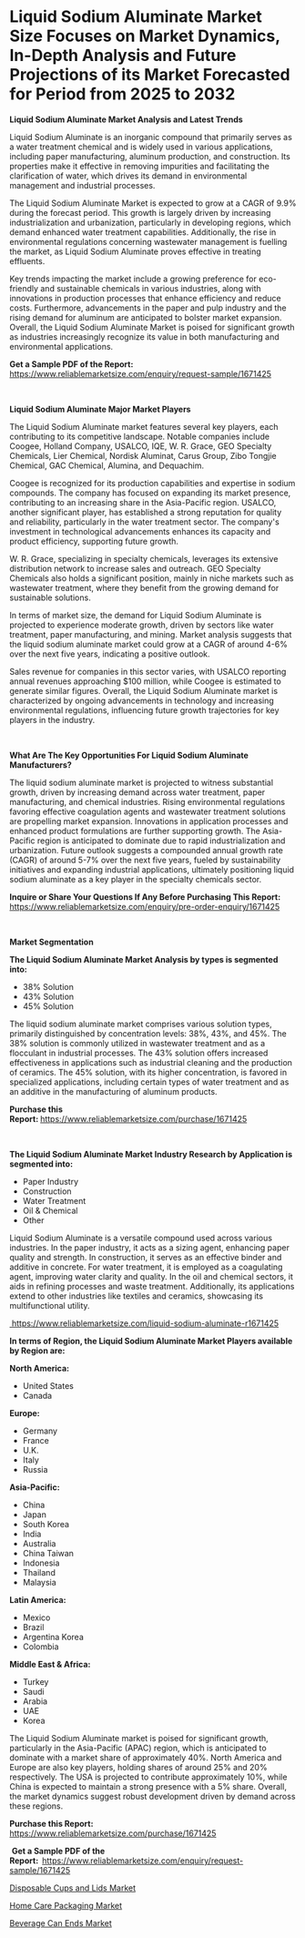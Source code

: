 <p><h1>Liquid Sodium Aluminate Market Size Focuses on Market Dynamics, In-Depth Analysis and Future Projections of its Market Forecasted for Period from 2025 to 2032</h1></p><p><strong>Liquid Sodium Aluminate Market Analysis and Latest Trends</strong></p>
<p><p>Liquid Sodium Aluminate is an inorganic compound that primarily serves as a water treatment chemical and is widely used in various applications, including paper manufacturing, aluminum production, and construction. Its properties make it effective in removing impurities and facilitating the clarification of water, which drives its demand in environmental management and industrial processes.</p><p>The Liquid Sodium Aluminate Market is expected to grow at a CAGR of 9.9% during the forecast period. This growth is largely driven by increasing industrialization and urbanization, particularly in developing regions, which demand enhanced water treatment capabilities. Additionally, the rise in environmental regulations concerning wastewater management is fuelling the market, as Liquid Sodium Aluminate proves effective in treating effluents.</p><p>Key trends impacting the market include a growing preference for eco-friendly and sustainable chemicals in various industries, along with innovations in production processes that enhance efficiency and reduce costs. Furthermore, advancements in the paper and pulp industry and the rising demand for aluminum are anticipated to bolster market expansion. Overall, the Liquid Sodium Aluminate Market is poised for significant growth as industries increasingly recognize its value in both manufacturing and environmental applications.</p></p>
<p><strong>Get a Sample PDF of the Report:&nbsp;</strong> <a href="https://www.reliablemarketsize.com/enquiry/request-sample/1671425?utm_campaign=1103&utm_medium=2&utm_source=Github&utm_content=ia&utm_term=02042025&utm_id=liquid-sodium-aluminate">https://www.reliablemarketsize.com/enquiry/request-sample/1671425</a></p>
<p>&nbsp;</p>
<p><strong>Liquid Sodium Aluminate Major Market Players</strong></p>
<p><p>The Liquid Sodium Aluminate market features several key players, each contributing to its competitive landscape. Notable companies include Coogee, Holland Company, USALCO, IQE, W. R. Grace, GEO Specialty Chemicals, Lier Chemical, Nordisk Aluminat, Carus Group, Zibo Tongjie Chemical, GAC Chemical, Alumina, and Dequachim.</p><p>Coogee is recognized for its production capabilities and expertise in sodium compounds. The company has focused on expanding its market presence, contributing to an increasing share in the Asia-Pacific region. USALCO, another significant player, has established a strong reputation for quality and reliability, particularly in the water treatment sector. The company's investment in technological advancements enhances its capacity and product efficiency, supporting future growth.</p><p>W. R. Grace, specializing in specialty chemicals, leverages its extensive distribution network to increase sales and outreach. GEO Specialty Chemicals also holds a significant position, mainly in niche markets such as wastewater treatment, where they benefit from the growing demand for sustainable solutions.</p><p>In terms of market size, the demand for Liquid Sodium Aluminate is projected to experience moderate growth, driven by sectors like water treatment, paper manufacturing, and mining. Market analysis suggests that the liquid sodium aluminate market could grow at a CAGR of around 4-6% over the next five years, indicating a positive outlook.</p><p>Sales revenue for companies in this sector varies, with USALCO reporting annual revenues approaching $100 million, while Coogee is estimated to generate similar figures. Overall, the Liquid Sodium Aluminate market is characterized by ongoing advancements in technology and increasing environmental regulations, influencing future growth trajectories for key players in the industry.</p></p>
<p>&nbsp;</p>
<p><strong>What Are The Key Opportunities For Liquid Sodium Aluminate Manufacturers?</strong></p>
<p><p>The liquid sodium aluminate market is projected to witness substantial growth, driven by increasing demand across water treatment, paper manufacturing, and chemical industries. Rising environmental regulations favoring effective coagulation agents and wastewater treatment solutions are propelling market expansion. Innovations in application processes and enhanced product formulations are further supporting growth. The Asia-Pacific region is anticipated to dominate due to rapid industrialization and urbanization. Future outlook suggests a compounded annual growth rate (CAGR) of around 5-7% over the next five years, fueled by sustainability initiatives and expanding industrial applications, ultimately positioning liquid sodium aluminate as a key player in the specialty chemicals sector.</p></p>
<p><strong>Inquire or Share Your Questions If Any Before Purchasing This Report:</strong> <a href="https://www.reliablemarketsize.com/enquiry/pre-order-enquiry/1671425?utm_campaign=1103&utm_medium=2&utm_source=Github&utm_content=ia&utm_term=02042025&utm_id=liquid-sodium-aluminate">https://www.reliablemarketsize.com/enquiry/pre-order-enquiry/1671425</a></p>
<p>&nbsp;</p>
<p><strong>Market Segmentation</strong></p>
<p><strong>The Liquid Sodium Aluminate Market Analysis by types is segmented into:</strong></p>
<p><ul><li>38% Solution</li><li>43% Solution</li><li>45% Solution</li></ul></p>
<p><p>The liquid sodium aluminate market comprises various solution types, primarily distinguished by concentration levels: 38%, 43%, and 45%. The 38% solution is commonly utilized in wastewater treatment and as a flocculant in industrial processes. The 43% solution offers increased effectiveness in applications such as industrial cleaning and the production of ceramics. The 45% solution, with its higher concentration, is favored in specialized applications, including certain types of water treatment and as an additive in the manufacturing of aluminum products.</p></p>
<p><strong>Purchase this Report:&nbsp;</strong><a href="https://www.reliablemarketsize.com/purchase/1671425?utm_campaign=1103&utm_medium=2&utm_source=Github&utm_content=ia&utm_term=02042025&utm_id=liquid-sodium-aluminate">https://www.reliablemarketsize.com/purchase/1671425</a></p>
<p>&nbsp;</p>
<p><strong>The Liquid Sodium Aluminate Market Industry Research by Application is segmented into:</strong></p>
<p><ul><li>Paper Industry</li><li>Construction</li><li>Water Treatment</li><li>Oil & Chemical</li><li>Other</li></ul></p>
<p><p>Liquid Sodium Aluminate is a versatile compound used across various industries. In the paper industry, it acts as a sizing agent, enhancing paper quality and strength. In construction, it serves as an effective binder and additive in concrete. For water treatment, it is employed as a coagulating agent, improving water clarity and quality. In the oil and chemical sectors, it aids in refining processes and waste treatment. Additionally, its applications extend to other industries like textiles and ceramics, showcasing its multifunctional utility.</p></p>
<p><a href="https://www.reliablemarketsize.com/liquid-sodium-aluminate-r1671425?utm_campaign=1103&utm_medium=2&utm_source=Github&utm_content=ia&utm_term=02042025&utm_id=liquid-sodium-aluminate">&nbsp;https://www.reliablemarketsize.com/liquid-sodium-aluminate-r1671425</a></p>
<p><strong>In terms of Region, the Liquid Sodium Aluminate Market Players available by Region are:</strong></p>
<p>
    <p> <strong> North America: </strong>
        <ul>
            <li>United States</li>
            <li>Canada</li>
        </ul>
        </p> 
    <p> <strong> Europe: </strong>
        <ul>
            <li>Germany</li>
            <li>France</li>
            <li>U.K.</li>
            <li>Italy</li>
            <li>Russia</li>
        </ul>
        </p> 
    <p> <strong> Asia-Pacific: </strong>
        <ul>
            <li>China</li>
            <li>Japan</li>
            <li>South Korea</li>
            <li>India</li>
            <li>Australia</li>
            <li>China Taiwan</li>
            <li>Indonesia</li>
            <li>Thailand</li>
            <li>Malaysia</li>
        </ul>
        </p> 
    <p> <strong> Latin America: </strong>
        <ul>
            <li>Mexico</li>
            <li>Brazil</li>
            <li>Argentina Korea</li>
            <li>Colombia</li>
        </ul>
        </p> 
    <p> <strong> Middle East & Africa: </strong>
        <ul>
            <li>Turkey</li>
            <li>Saudi</li>
            <li>Arabia</li>
            <li>UAE</li>
            <li>Korea</li>
        </ul>
    </p>
    </p>
<p><p>The Liquid Sodium Aluminate market is poised for significant growth, particularly in the Asia-Pacific (APAC) region, which is anticipated to dominate with a market share of approximately 40%. North America and Europe are also key players, holding shares of around 25% and 20% respectively. The USA is projected to contribute approximately 10%, while China is expected to maintain a strong presence with a 5% share. Overall, the market dynamics suggest robust development driven by demand across these regions.</p></p>
<p><strong>Purchase this Report: </strong><a href="https://www.reliablemarketsize.com/purchase/1671425?utm_campaign=1103&utm_medium=2&utm_source=Github&utm_content=ia&utm_term=02042025&utm_id=liquid-sodium-aluminate">https://www.reliablemarketsize.com/purchase/1671425</a></p>
<p>&nbsp;<strong>Get a Sample PDF of the Report:&nbsp;&nbsp;</strong><a href="https://www.reliablemarketsize.com/enquiry/request-sample/1671425?utm_campaign=1103&utm_medium=2&utm_source=Github&utm_content=ia&utm_term=02042025&utm_id=liquid-sodium-aluminate">https://www.reliablemarketsize.com/enquiry/request-sample/1671425</a></p>
<p><strong></strong></p>
<p><p><a href="https://github.com/fahieraudau9/Market-Research-Report-List-1/blob/main/disposable-cups-and-lids-market.md?utm_campaign=1103&utm_medium=2&utm_source=Github&utm_content=ia&utm_term=02042025&utm_id=liquid-sodium-aluminate">Disposable Cups and Lids Market</a></p><p><a href="https://github.com/gdfhhhj/Market-Research-Report-List-7/blob/main/home-care-packaging-market.md?utm_campaign=1103&utm_medium=2&utm_source=Github&utm_content=ia&utm_term=02042025&utm_id=liquid-sodium-aluminate">Home Care Packaging Market</a></p><p><a href="https://github.com/maikefelanc3/Market-Research-Report-List-1/blob/main/beverage-can-ends-market.md?utm_campaign=1103&utm_medium=2&utm_source=Github&utm_content=ia&utm_term=02042025&utm_id=liquid-sodium-aluminate">Beverage Can Ends Market</a></p></p>